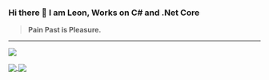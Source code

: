### Hi there 👋 I am Leon, Works on C# and .Net Core

> **Pain Past is Pleasure.**

***

![](https://raw.github.com/CuteLeon/CuteLeon/master/README/Banner.jpg)

<a href="https://github.com/CuteLeon">
  <img align="center" src="https://github-readme-stats.vercel.app/api?username=CuteLeon&count_private=true&include_all_commits=true&show_icons=true&hide=contribs" />
</a>
<a href="https://github.com/CuteLeon">
  <img align="center" src="https://github-readme-stats.vercel.app/api/top-langs/?username=CuteLeon&layout=compact" />
</a>
